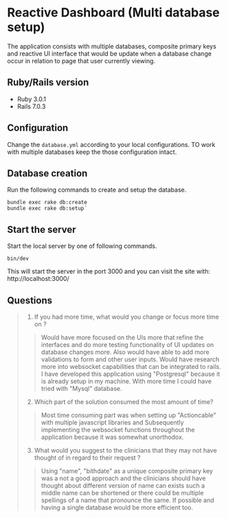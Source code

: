 # Reactive Dashboard (Multi database setup)

The application consists with multiple databases, composite primary keys and
reactive UI interface that would be update when a database change occur in relation
to page that user currently viewing.

## Ruby/Rails version

- Ruby 3.0.1
- Rails 7.0.3

## Configuration

Change the `database.yml` according to your local configurations. TO work with multiple
databases keep the those configuration intact.

## Database creation

Run the following commands to create and setup the database.

    bundle exec rake db:create
    bundle exec rake db:setup`

## Start the server

Start the local server by one of following commands.

    bin/dev

This will start the server in the port 3000 and you can visit the site with: http://localhost:3000/

## Questions

> 1. If you had more time, what would you change or focus more time on ?
>       
>> Would have more focused on the UIs more that refine the interfaces and do more testing
>> functionality of UI updates on database changes more. Also would have able to add more 
>> validations to form and other user inputs. Would have research more into websocket capabilities
>> that can be integrated to rails. I have developed this application using "Postgresql" because
>> it is already setup in my machine. With more time I could have tried with "Mysql" database.
> 
> 2. Which part of the solution consumed the most amount of time?
>
>> Most time consuming part was when setting up "Actioncable" with multiple javascript libraries and
>> Subsequently implementing the websocket functions throughout the application because it was somewhat
>> unorthodox.
> 
> 3. What would you suggest to the clinicians that they may not have thought of in regard to their request ?
> 
>> Using "name", "bithdate" as a unique composite primary key was a not a good approach and the clinicians 
>> should have thought about different version of name can exists such a middle name can be shortened or there 
>> could be multiple spellings of a name that pronounce the same. If possible and having a single database would be
>> more efficient too. 
